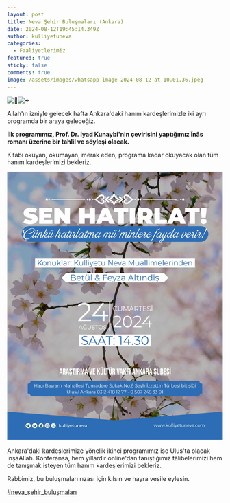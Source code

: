 ```yaml
---
layout: post
title: Neva Şehir Buluşmaları (Ankara)
date: 2024-08-12T19:45:14.349Z
author: kulliyetuneva
categories:
  - Faaliyetlerimiz
featured: true
sticky: false
comments: true
image: /assets/images/whatsapp-image-2024-08-12-at-10.01.36.jpeg
---
```

![📕](https://static.xx.fbcdn.net/images/emoji.php/v9/tbc/2/16/1f4d5.png)![✒](https://static.xx.fbcdn.net/images/emoji.php/v9/td0/2/16/2712.png)

Allah'ın izniyle gelecek hafta Ankara'daki hanım kardeşlerimizle iki ayrı programda bir araya geleceğiz.

**İlk programımız, Prof. Dr. İyad Kunaybi'nin çevirisini yaptığımız Înâs romanı üzerine bir tahlil ve söyleşi olacak.**

[](<>)Kitabı okuyan, okumayan, merak eden, programa kadar okuyacak olan tüm hanım kardeşlerimizi bekleriz. 

![](/assets/images/whatsapp-image-2024-08-12-at-00.46.09.jpeg)



Ankara'daki kardeşlerimize yönelik ikinci programımız ise Ulus'ta olacak inşaAllah. Konferansa, hem yıllardır online'dan tanıştığımız tâlibelerimizi hem de tanışmak isteyen tüm hanım kardeşlerimizi bekleriz.

Rabbimiz, bu buluşmaları rızası için kılsın ve hayra vesile eylesin.



[\#neva_şehir_buluşmaları](https://www.facebook.com/hashtag/neva_%C5%9Fehir_bulu%C5%9Fmalar%C4%B1?__eep__=6&__cft__[0]=AZUvp-kJQsy0InzcrcTTyNxPClHMZlsy16mlN5-yNvEZ8oMcOrWjDwBZnnrJTxFwzAaC0QV9xm2oimiK_1H3s_P-498HkQvMIizrBE1n52e9GjFBxNRIWRRbyy7ps04clpznzZrv1l2SuPYskdIf7Hbzpm0KSunalyew0P0jTrqZIG2NIX-YLJORzWbbfYTffpDiKYFR4yqK1-I0r9XjztKd&__tn__=*NK-R)